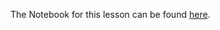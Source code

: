 
The Notebook for this lesson can be found [here](https://github.com/rmotr-curriculum/base-python-curriculum/blob/master/unit-16-advanced-oop/lesson-20-equality-magic-methods/Equality%20and%20Magic%20Methods.ipynb).
